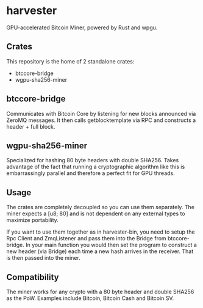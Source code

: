 # harvester
GPU-accelerated Bitcoin Miner, powered by Rust and wpgu.

## Crates
This repository is the home of 2 standalone crates:
- btccore-bridge
- wgpu-sha256-miner

## btccore-bridge
Communicates with Bitcoin Core by listening for new blocks announced via ZeroMQ messages.
It then calls getblocktemplate via RPC and constructs a header + full block.

## wgpu-sha256-miner
Specialized for hashing 80 byte headers with double SHA256. Takes advantage of the fact that
running a cryptographic algorithm like this is embarrassingly parallel and therefore a
perfect fit for GPU threads.

## Usage
The crates are completely decoupled so you can use them separately. The miner expects a [u8; 80]
and is not dependent on any external types to maximize portability.

If you want to use them together as in harvester-bin, you need to setup the Rpc Client and
ZmqListener and pass them into the Bridge from btccore-bridge. In your main function you would
then set the program to construct a new header (via Bridge) each time a new hash arrives in the
receiver. That is then passed into the miner.

## Compatibility
The miner works for any crypto with a 80 byte header and double SHA256 as the PoW.
Examples include Bitcoin, Bitcoin Cash and Bitcoin SV.
